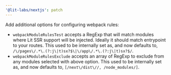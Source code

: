 ```yaml
---
'@lit-labs/nextjs': patch
---
```


Add additional options for configuring webpack rules:

- `webpackModuleRulesTest` accepts a RegExp that will match modules where Lit SSR support will be injected. Ideally it should match entrypoint to your routes. This used to be internally set as, and now defaults to, `/\/pages\/.*\.(?:j\|t)sx?$\|\/app\/.*\.(?:j\|t)sx?$/`.
- `webpackModuleRulesExclude` accepts an array of RegExp to exclude from any modules selected with above option. This used to be internally set as, and now defaults to, `[/next\/dist\//, /node_modules/]`.
